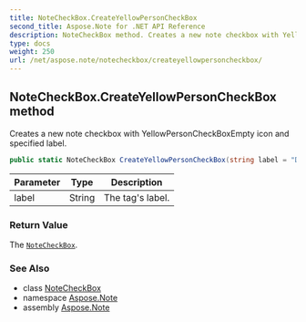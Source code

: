 ```yaml
---
title: NoteCheckBox.CreateYellowPersonCheckBox
second_title: Aspose.Note for .NET API Reference
description: NoteCheckBox method. Creates a new note checkbox with YellowPersonCheckBoxEmpty icon and specified label
type: docs
weight: 250
url: /net/aspose.note/notecheckbox/createyellowpersoncheckbox/
---
```

## NoteCheckBox.CreateYellowPersonCheckBox method

Creates a new note checkbox with YellowPersonCheckBoxEmpty icon and specified label.

```csharp
public static NoteCheckBox CreateYellowPersonCheckBox(string label = "Discuss with manager")
```

| Parameter | Type | Description |
| --- | --- | --- |
| label | String | The tag's label. |

### Return Value

The [`NoteCheckBox`](../).

### See Also

* class [NoteCheckBox](../)
* namespace [Aspose.Note](../../notecheckbox/)
* assembly [Aspose.Note](../../../)


